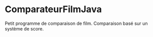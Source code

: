 # ComparateurFilmJava
Petit programme de comparaison de film. Comparaison basé sur un système de score.
